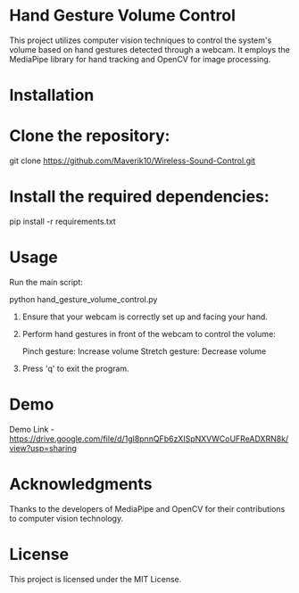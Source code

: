 # Hand Gesture Volume Control
This project utilizes computer vision techniques to control the system's volume based on hand gestures detected through a webcam. It employs the MediaPipe library for hand tracking and OpenCV for image processing.

# Installation
#   Clone the repository:

git clone https://github.com/Maverik10/Wireless-Sound-Control.git

# Install the required dependencies:

pip install -r requirements.txt
# Usage
Run the main script:

python hand_gesture_volume_control.py
1. Ensure that your webcam is correctly set up and facing your hand.

2. Perform hand gestures in front of the webcam to control the volume:

    Pinch gesture: Increase volume
    Stretch gesture: Decrease volume
3. Press 'q' to exit the program.

# Demo
Demo Link - https://drive.google.com/file/d/1gl8pnnQFb6zXISpNXVWCoUFReADXRN8k/view?usp=sharing

# Acknowledgments
Thanks to the developers of MediaPipe and OpenCV for their contributions to computer vision technology.
# License
This project is licensed under the MIT License.

